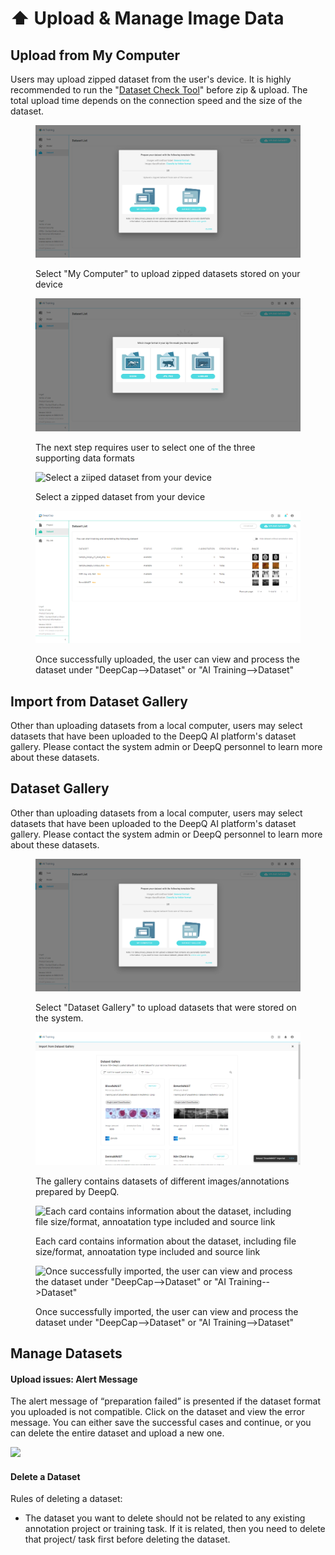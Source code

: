 # ⬆ Upload & Manage Image Data

## Upload from My Computer <a href="#232-upload-from-my-computer" id="232-upload-from-my-computer"></a>

Users may upload zipped dataset from the user's device. It is highly recommended to run the "[Dataset Check Tool](https://console.deepq.ai/docs/console/dataset/2.3-upload-dataset/dataset-check-tool.html)" before zip & upload. The total upload time depends on the connection speed and the size of the dataset.

<figure><img src="../../.gitbook/assets/Upload_Dataset_source.png" alt="Select &#x22;My Computer&#x22; to upload zipped datasets stored on your device"><figcaption><p>Select "My Computer" to upload zipped datasets stored on your device</p></figcaption></figure>

<figure><img src="../../.gitbook/assets/Upolad_Dataset_Formay.png" alt="The next step requires user to select one of the three supporting data formats"><figcaption><p>The next step requires user to select one of the three supporting data formats</p></figcaption></figure>

<figure><img src="https://console.deepq.ai/docs/console/.gitbook/assets/con-2-3-2-2-new.png" alt="Select a ziiped dataset from your device"><figcaption><p>Select a zipped dataset from your device</p></figcaption></figure>

<figure><img src="../../.gitbook/assets/DeepCap_Dataset_Overview_Example_2.png" alt="Once successfully uploaded, the user can view and process the dataset under &#x22;DeepCap-->Dataset&#x22; or &#x22;AI Training-->Dataset&#x22;"><figcaption><p>Once successfully uploaded, the user can view and process the dataset under "DeepCap-->Dataset" or "AI Training-->Dataset"</p></figcaption></figure>

## Import from Dataset Gallery <a href="#233-dataset-gallery" id="233-dataset-gallery"></a>

Other than uploading datasets from a local computer, users may select datasets that have been uploaded to the DeepQ AI platform's dataset gallery. Please contact the system admin or DeepQ personnel to learn more about these datasets.

## Dataset Gallery <a href="#233-dataset-gallery" id="233-dataset-gallery"></a>

Other than uploading datasets from a local computer, users may select datasets that have been uploaded to the DeepQ AI platform's dataset gallery. Please contact the system admin or DeepQ personnel to learn more about these datasets.

<figure><img src="../../.gitbook/assets/Upload_Dataset_source.png" alt="Select &#x22;Dataset Gallery&#x22; to upload datasets that were stored on the system."><figcaption><p>Select "Dataset Gallery" to upload datasets that were stored on the system.</p></figcaption></figure>

<figure><img src="../../.gitbook/assets/Upload_Dataset_Dataset_Gallery_visible.png" alt="The gallery contains datasets of different images/annotations prepared by DeepQ."><figcaption><p>The gallery contains datasets of different images/annotations prepared by DeepQ.</p></figcaption></figure>

<figure><img src="https://console.deepq.ai/docs/console/.gitbook/assets/con-2-3-3-3-2.3.jpg" alt="Each card contains information about the dataset, including file size/format, annoatation type included and source link"><figcaption><p>Each card contains information about the dataset, including file size/format, annoatation type included and source link</p></figcaption></figure>

<figure><img src="https://console.deepq.ai/docs/console/.gitbook/assets/con-2-6-0.png" alt="Once successfully imported, the user can view and process the dataset under &#x22;DeepCap-->Dataset&#x22; or &#x22;AI Training-->Dataset&#x22;"><figcaption><p>Once successfully imported, the user can view and process the dataset under "DeepCap-->Dataset" or "AI Training-->Dataset"</p></figcaption></figure>

## Manage Datasets <a href="#24-manage-datasets" id="24-manage-datasets"></a>

#### Upload issues: Alert Message <a href="#upload-issues-alert-message" id="upload-issues-alert-message"></a>

The alert message of “preparation failed” is presented if the dataset format you uploaded is not compatible. Click on the dataset and view the error message. You can either save the successful cases and continue, or you can delete the entire dataset and upload a new one.

![](https://console.deepq.ai/docs/console/.gitbook/assets/con-2-4-1.png)

#### Delete a Dataset <a href="#delete-a-dataset" id="delete-a-dataset"></a>

Rules of deleting a dataset:

* The dataset you want to delete should not be related to any existing annotation project or training task. If it is related, then you need to delete that project/ task first before deleting the dataset.
